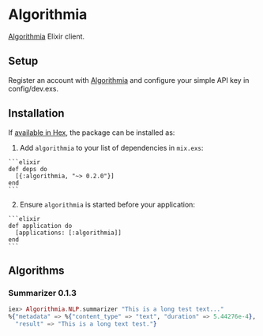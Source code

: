 # Algorithmia

[Algorithmia](http://developers.algorithmia.com) Elixir client.

## Setup
Register an account with [Algorithmia](http://algorithmia.com) and configure your simple API key in config/dev.exs.

## Installation

If [available in Hex](https://hex.pm/docs/publish), the package can be installed as:

  1. Add `algorithmia` to your list of dependencies in `mix.exs`:

    ```elixir
    def deps do
      [{:algorithmia, "~> 0.2.0"}]
    end
    ```

  2. Ensure `algorithmia` is started before your application:

    ```elixir
    def application do
      [applications: [:algorithmia]]
    end
    ```

## Algorithms

### Summarizer 0.1.3

```elixir
iex> Algorithmia.NLP.summarizer "This is a long test text..."
%{"metadata" => %{"content_type" => "text", "duration" => 5.44276e-4},
  "result" => "This is a long text test."}
```
